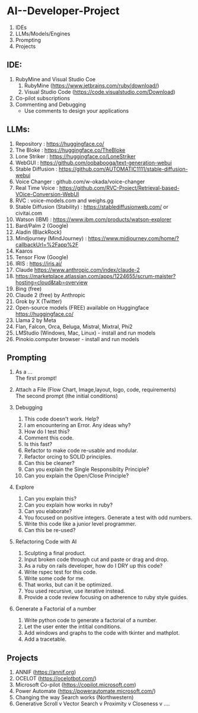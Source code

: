 # AI--Developer-Project

1. IDEs
1. LLMs/Models/Engines
1. Prompting
1. Projects

## IDE:
1. RubyMine and Visual Studio Coe
   1. RubyMine (https://www.jetbrains.com/ruby/download/)
   1. Visual Studio Code (https://code.visualstudio.com/Download)
1. Co-pilot subscriptions
1. Commenting and Debugging
    - Use comments to design your applications

## LLMs:

1.  Repository : https://huggingface.co/ 
1.  The Bloke : https://huggingface.co/TheBloke 
1.  Lone Striker : https://huggingface.co/LoneStriker 
1.  WebGUI : https://github.com/oobabooga/text-generation-webui
1.  Stable Diffusion : https://github.com/AUTOMATIC1111/stable-diffusion-webui 
1.  Voice Changer : github.com/w-okada/voice-changer 
1.  Real Time Voice : https://github.com/RVC-Project/Retrieval-based-VOice-Conversion-WebUI 
1.  RVC : voice-models.com  and weighs.gg
1.  Stable Diffusion (Stability) : https://stablediffusionweb.com/  or civitai.com
1.  Watson (IBM) : https://www.ibm.com/products/watson-explorer 
1.  Bard/Palm 2 (Google)
1.  Aladin (BlackRock)
1.  Mindjourney (MindJourney) : https://www.midjourney.com/home/?callbackUrl=%2Fapp%2F
1.  Kaaros
1.  Tensor Flow (Google)
1.  IRIS : https://iris.ai/      
1.  Claude https://www.anthropic.com/index/claude-2
1.  https://marketplace.atlassian.com/apps/1224655/scrum-maister?hosting=cloud&tab=overview
1.  Bing (free)
1.  Claude 2 (free) by Anthropic
1.  Grok by X (Twitter)
1.  Open-source models (FREE) available on Huggingface https://huggingface.co/
1.  Llama 2 by Meta
1.  Flan, Falcon, Orca, Beluga, Mistral, Mixtral, Phi2
1.  LMStudio (Windows, Mac, Linux) - install and run models
1.  Pinokio.computer browser - install and run models

## Prompting

1. As a ...\
   The first prompt!  

1. Attach a File (Flow Chart, Image,layout, logo, code, requirements)\
   The second prompt (the initial conditions)

1. Debugging
   1.  This code doesn't work.  Help?
   1.  I am encountering an Error. Any ideas why?
   1.  How do I test this?
   1.  Comment this code.
   1.  Is this fast?
   1.  Refactor to make code re-usable and modular.
   1.  Refactor orcing to SOLID principles.
   1.  Can this be cleaner?
   1.  Can you explain the Single Responsiblity Principle?
   1.  Can you explain the Open/Close Principle?

1. Explore
   1.  Can you explain this?
   1.  Can you explain how <function> works in ruby?
   1.  Can you elaborate?
   1.  You focused on positive integers.  Generate a test with odd numbers.
   1.  Write this code like a junior level programmer.
   1.  Can this be re-used?

1. Refactoring Code with AI
   1. Sculpting a final product.
   1. Input broken code through cut and paste or drag and drop.
   1. As a ruby on rails developer, how do I DRY up this code?
   1. Write rspec test for this code.
   1. Write some code for me.
   1. That works, but can it be optimized.
   1. You used recursive, use iterative instead.
   1. Provide a code review focusing on adherence to ruby style guides.

1. Generate a Factorial of a number
   1.  Write python code to generate a factorial of a number.
   1.  Let the user enter the intitial conditions.
   1.  Add windows and graphs to the code with tkinter and mathplot.
   1.  Add a tracetable.

## Projects

1. ANNIF (https://annif.org)
1. OCELOT (https://ocelotbot.com/)
1. Microsoft Co-pilot (https://copilot.microsoft.com)
1. Power Automate (https://powerautomate.microsoft.com/)
1. Changing the way Search works (Northwestern)
1. Generative Scroll v Vector Search v Proximity v Closeness v .... 
